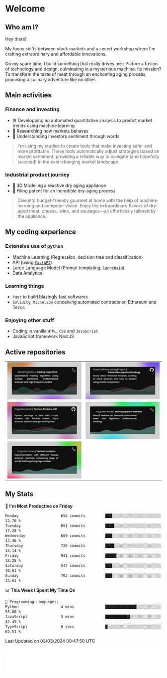 # Welcome 

## Who am I?

Hey there! 

My focus shifts between stock markets and a secret workshop where I'm crafting extraordinary and affordable innovations. 



On my spare time, I build something that really drives me :
Picture a fusion of technology and design, culminating in a mysterious machine. 
Its mission? To transform the taste of meat through an enchanting aging process, promising a culinary adventure like no other.

## Main activities

### Finance and investing
* ⚙️ Developping an automated quantitative analysis to predict market trends using machine learning
* 📝 Researching how markets behaves
* 🧠 Understanding investors sentiment through words

> I'm using my studies to create tools that make investing safer and more profitable. These tools automatically adjust strategies based on market sentiment, providing a reliable way to navigate (and hopefully succeed) in the ever-changing market landscape.

### Industrial product journey
* 🚀 3D Modeling a reactive dry aging appliance
* 📎 Filing patent for an incredible dry-aging process

> Dive into budget-friendly gourmet at home with the help of machine learning and computer vision. Enjoy the extraordinary flavors of dry-aged meat, cheese, wine, and sausages—all effortlessly tailored by the appliance.

## My coding experience

### Extensive use of `python` 

* Machine Learning (Regression, decision tree and classification)
* API (using [`FastAPI`](https://fastapi.tiangolo.com))
* Large Language Model (Prompt templating, [`langchain`](https://python.langchain.com/docs/get_started/introduction))
* Data Analytics

### Learning things

* `Rust` to build blazingly fast softwares
* `Solidity`, `Michelson` conceiving automated contracts on Ethereum and Tezos

### Enjoying other stuff

* Coding in vanilla `HTML`, `CSS` and `JavaScript` 
* JavaScript framework NextJS
  
## Active repositories
|||
| ------------- | ------------- |
|[![Python Trading Algorithm](assets/base_python_architecture.png)](https://github.com/SteinPrograms/base-python-architecture)|[![Quantitative Prediction](assets/pattern_recognition_strategy.png)](https://github.com/FinancialForecastingProject/PatternRecognitionStrategy.git)|
|[![Broker SDK](assets/python_brokers_api.png)](https://github.com/hugodemenez/Python_Brokers_API)|[![NextJS Website](assets/steinprograms-website.png)](https://github.com/hugodemenez/steinprograms-website)|
|[![Textual](assets/textual-analysis.png)](https://github.com/hugodemenez/textual-analysis)||


## My Stats

<!--START_SECTION:waka-->
📅 **I'm Most Productive on Friday** 

```text
Monday                   658 commits         ███░░░░░░░░░░░░░░░░░░░░░░   12.76 % 
Tuesday                  891 commits         ████░░░░░░░░░░░░░░░░░░░░░   17.28 % 
Wednesday                689 commits         ███░░░░░░░░░░░░░░░░░░░░░░   13.36 % 
Thursday                 729 commits         ████░░░░░░░░░░░░░░░░░░░░░   14.14 % 
Friday                   941 commits         █████░░░░░░░░░░░░░░░░░░░░   18.25 % 
Saturday                 547 commits         ███░░░░░░░░░░░░░░░░░░░░░░   10.61 % 
Sunday                   702 commits         ███░░░░░░░░░░░░░░░░░░░░░░   13.61 % 
```


📊 **This Week I Spent My Time On** 

```text
💬 Programming Languages: 
Python                   4 mins              ██████████████░░░░░░░░░░░   55.00 % 
JavaScript               3 mins              ███████████░░░░░░░░░░░░░░   42.49 % 
TypeScript               0 secs              █░░░░░░░░░░░░░░░░░░░░░░░░   02.51 % 
```


 Last Updated on 03/03/2024 00:47:50 UTC
<!--END_SECTION:waka-->

![Coding metrics](metrics.plugin.wakatime.svg)
